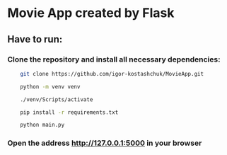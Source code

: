 # Movie App created by Flask

## Have to run: 

### Clone the repository and install all necessary dependencies:
```bash
    git clone https://github.com/igor-kostashchuk/MovieApp.git

    python -m venv venv

    ./venv/Scripts/activate

    pip install -r requirements.txt

    python main.py

```

### Open the address http://127.0.0.1:5000 in your browser